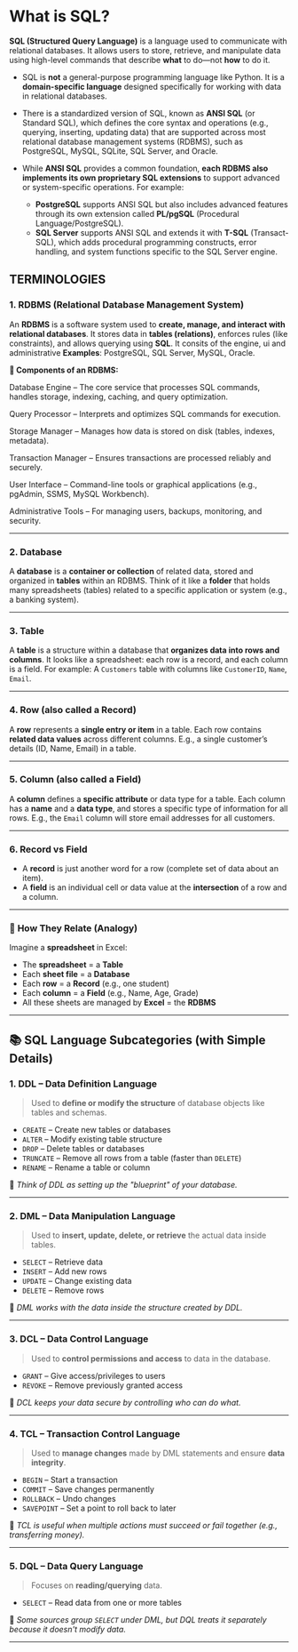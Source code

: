 # What is SQL?

**SQL (Structured Query Language)** is a language used to communicate with relational databases. It allows users to store, retrieve, and manipulate data using high-level commands that describe **what** to do—not **how** to do it.

* SQL is **not** a general-purpose programming language like Python. It is a **domain-specific language** designed specifically for working with data in relational databases.

* There is a standardized version of SQL, known as **ANSI SQL** (or Standard SQL), which defines the core syntax and operations (e.g., querying, inserting, updating data) that are supported across most relational database management systems (RDBMS), such as PostgreSQL, MySQL, SQLite, SQL Server, and Oracle.

* While **ANSI SQL** provides a common foundation, **each RDBMS also implements its own proprietary SQL extensions** to support advanced or system-specific operations. For example:

  * **PostgreSQL** supports ANSI SQL but also includes advanced features through its own extension called **PL/pgSQL** (Procedural Language/PostgreSQL).
  * **SQL Server** supports ANSI SQL and extends it with **T-SQL** (Transact-SQL), which adds procedural programming constructs, error handling, and system functions specific to the SQL Server engine.

## TERMINOLOGIES

### **1. RDBMS (Relational Database Management System)**

An **RDBMS** is a software system used to **create, manage, and interact with relational databases**. It stores data in **tables (relations)**, enforces rules (like constraints), and allows querying using **SQL**. It consits of the engine, ui and administrative 
**Examples**: PostgreSQL, SQL Server, MySQL, Oracle.

**🔧 Components of an RDBMS:**

Database Engine – The core service that processes SQL commands, handles storage, indexing, caching, and query optimization.

Query Processor – Interprets and optimizes SQL commands for execution.

Storage Manager – Manages how data is stored on disk (tables, indexes, metadata).

Transaction Manager – Ensures transactions are processed reliably and securely.

User Interface – Command-line tools or graphical applications (e.g., pgAdmin, SSMS, MySQL Workbench).

Administrative Tools – For managing users, backups, monitoring, and security.

---

### **2. Database**

A **database** is a **container or collection** of related data, stored and organized in **tables** within an RDBMS.
Think of it like a **folder** that holds many spreadsheets (tables) related to a specific application or system (e.g., a banking system).

---

### **3. Table**

A **table** is a structure within a database that **organizes data into rows and columns**.
It looks like a spreadsheet: each row is a record, and each column is a field.
For example: A `Customers` table with columns like `CustomerID`, `Name`, `Email`.

---

### **4. Row (also called a Record)**

A **row** represents a **single entry or item** in a table.
Each row contains **related data values** across different columns.
E.g., a single customer’s details (ID, Name, Email) in a table.

---

### **5. Column (also called a Field)**

A **column** defines a **specific attribute** or data type for a table.
Each column has a **name** and a **data type**, and stores a specific type of information for all rows.
E.g., the `Email` column will store email addresses for all customers.

---

### **6. Record vs Field**

* A **record** is just another word for a row (complete set of data about an item).
* A **field** is an individual cell or data value at the **intersection** of a row and a column.

---

### 🧠 **How They Relate (Analogy)**

Imagine a **spreadsheet** in Excel:

* The **spreadsheet** = a **Table**
* Each **sheet file** = a **Database**
* Each **row** = a **Record** (e.g., one student)
* Each **column** = a **Field** (e.g., Name, Age, Grade)
* All these sheets are managed by **Excel** = the **RDBMS**

---



## 📚 **SQL Language Subcategories (with Simple Details)**

### 1. **DDL – Data Definition Language**

> Used to **define or modify the structure** of database objects like tables and schemas.

* `CREATE` – Create new tables or databases
* `ALTER` – Modify existing table structure
* `DROP` – Delete tables or databases
* `TRUNCATE` – Remove all rows from a table (faster than `DELETE`)
* `RENAME` – Rename a table or column

🧠 *Think of DDL as setting up the "blueprint" of your database.*

---

### 2. **DML – Data Manipulation Language**

> Used to **insert, update, delete, or retrieve** the actual data inside tables.

* `SELECT` – Retrieve data
* `INSERT` – Add new rows
* `UPDATE` – Change existing data
* `DELETE` – Remove rows

🧠 *DML works with the data inside the structure created by DDL.*

---

### 3. **DCL – Data Control Language**

> Used to **control permissions and access** to data in the database.

* `GRANT` – Give access/privileges to users
* `REVOKE` – Remove previously granted access

🧠 *DCL keeps your data secure by controlling who can do what.*

---

### 4. **TCL – Transaction Control Language**

> Used to **manage changes** made by DML statements and ensure **data integrity**.

* `BEGIN` – Start a transaction
* `COMMIT` – Save changes permanently
* `ROLLBACK` – Undo changes
* `SAVEPOINT` – Set a point to roll back to later

🧠 *TCL is useful when multiple actions must succeed or fail together (e.g., transferring money).*

---

### 5. **DQL – Data Query Language**

> Focuses on **reading/querying** data.

* `SELECT` – Read data from one or more tables

🧠 *Some sources group `SELECT` under DML, but DQL treats it separately because it doesn't modify data.*

---
